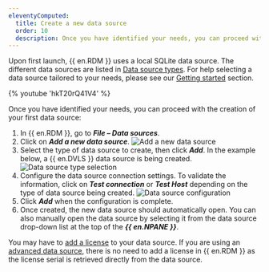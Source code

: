 ```yaml
---
eleventyComputed:
  title: Create a new data source
  order: 10
  description: Once you have identified your needs, you can proceed with the creation of your first data source.
---
```

Upon first launch, {{ en.RDM }} uses a local SQLite data source. The different data sources are listed in [Data source types](/rdm/data-sources/data-sources-types/). For help selecting a data source tailored to your needs, please see our [Getting started](/rdm/getting-started/) section.

{% youtube 'hkT20rQ41V4' %}

Once you have identified your needs, you can proceed with the creation of your first data source:

1. In {{ en.RDM }}, go to ***File – Data sources***.
1. Click on ***Add a new data source***.
![Add a new data source](https://cdnweb.devolutions.net/docs/en/rdm/windows/RDMW2000_2024_1.png)
1. Select the type of data source to create, then click ***Add***. In the example below, a {{ en.DVLS }} data source is being created.
![Data source type selection](https://cdnweb.devolutions.net/docs/en/rdm/windows/RDMW2001_2024_1.png)
1. Configure the data source connection settings. To validate the information, click on ***Test connection*** or ***Test Host*** depending on the type of data source being created.
![Data source configuration](https://cdnweb.devolutions.net/docs/en/rdm/windows/RDMW2002_2024_1.png)
1. Click ***Add*** when the configuration is complete.
1. Once created, the new data source should automatically open. You can also manually open the data source by selecting it from the data source drop-down list at the top of the ***{{ en.NPANE }}***.

You may have to [add a license](/rdm/windows/commands/administration/management/licenses/) to your data source. If you are using an [advanced data source](/rdm/windows/data-sources/data-sources-types/advanced-data-sources/), there is no need to add a license in {{ en.RDM }} as the license serial is retrieved directly from the data source.